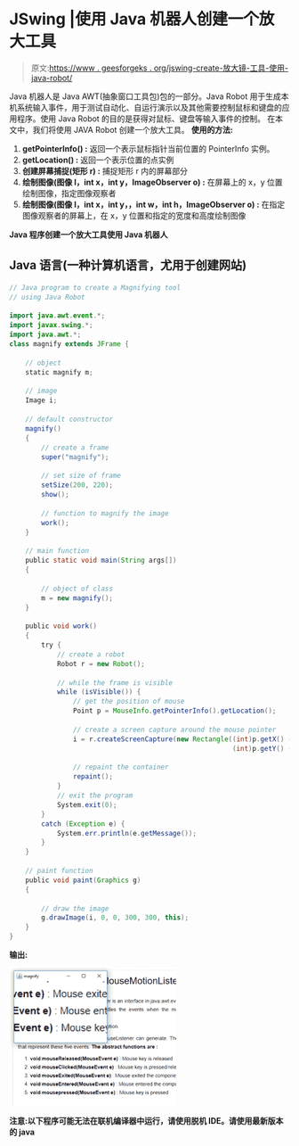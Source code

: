 # JSwing |使用 Java 机器人创建一个放大工具

> 原文:[https://www . geesforgeks . org/jswing-create-放大镜-工具-使用-java-robot/](https://www.geeksforgeeks.org/jswing-create-magnifying-tool-using-java-robot/)

Java 机器人是 Java AWT(抽象窗口工具包)包的一部分。Java Robot 用于生成本机系统输入事件，用于测试自动化、自运行演示以及其他需要控制鼠标和键盘的应用程序。使用 Java Robot 的目的是获得对鼠标、键盘等输入事件的控制。
在本文中，我们将使用 JAVA Robot 创建一个放大工具。
**使用的方法:**

1.  **getPointerInfo() :** 返回一个表示鼠标指针当前位置的 PointerInfo 实例。
2.  **getLocation() :** 返回一个表示位置的点实例
3.  **创建屏幕捕捉(矩形 r) :** 捕捉矩形 r 内的屏幕部分
4.  **绘制图像(图像 I，int x，int y，ImageObserver o) :** 在屏幕上的 x，y 位置绘制图像，指定图像观察者
5.  **绘制图像(图像 I，int x，int y，，int w，int h，ImageObserver o) :** 在指定图像观察者的屏幕上，在 x，y 位置和指定的宽度和高度绘制图像

**Java 程序创建一个放大工具使用 Java 机器人**

## Java 语言(一种计算机语言，尤用于创建网站)

```java
// Java program to create a Magnifying tool
// using Java Robot

import java.awt.event.*;
import javax.swing.*;
import java.awt.*;
class magnify extends JFrame {

    // object
    static magnify m;

    // image
    Image i;

    // default constructor
    magnify()
    {
        // create a frame
        super("magnify");

        // set size of frame
        setSize(200, 220);
        show();

        // function to magnify the image
        work();
    }

    // main function
    public static void main(String args[])
    {

        // object of class
        m = new magnify();
    }

    public void work()
    {
        try {
            // create a robot
            Robot r = new Robot();

            // while the frame is visible
            while (isVisible()) {
                // get the position of mouse
                Point p = MouseInfo.getPointerInfo().getLocation();

                // create a screen capture around the mouse pointer
                i = r.createScreenCapture(new Rectangle((int)p.getX() - 30,
                                                        (int)p.getY() - 30, 150, 150));

                // repaint the container
                repaint();
            }
            // exit the program
            System.exit(0);
        }
        catch (Exception e) {
            System.err.println(e.getMessage());
        }
    }

    // paint function
    public void paint(Graphics g)
    {

        // draw the image
        g.drawImage(i, 0, 0, 300, 300, this);
    }
}
```

**输出:**

![](img/d3eabfa0a30e24c63f10754eb12b8c84.png)

**注意:以下程序可能无法在联机编译器中运行，请使用脱机 IDE。请使用最新版本的 java**